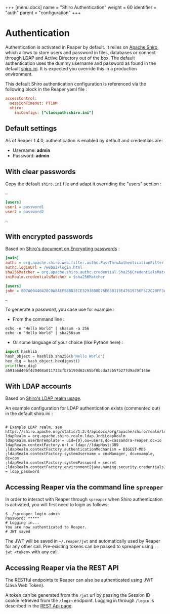 +++
[menu.docs]
name = "Shiro Authentication"
weight = 60
identifier = "auth"
parent = "configuration"
+++

# Authentication

Authentication is activated in Reaper by default. It relies on [Apache Shiro](https://shiro.apache.org/), which allows to store users and password in files, databases or connect through LDAP and Active Directory out of the box. The default authentication uses the dummy username and password as found in the default [shiro.ini](https://github.com/thelastpickle/cassandra-reaper/blob/master/src/server/src/main/resources/shiro.ini). It is expected you override this in a production environment.

This default Shiro authentication configuration is referenced via the  following block in the Reaper yaml file : 

```ini
accessControl:
  sessionTimeout: PT10M
  shiro:
    iniConfigs: ["classpath:shiro.ini"]
```

## Default settings

As of Reaper 1.4.0, authentication is enabled by default and credentials are:
  
* Username: **admin**
* Password: **admin** 

## With clear passwords

Copy the default `shiro.ini` file and adapt it overriding the "users" section : 

```ini
…

[users]
user1 = password1
user2 = password2

…
```

## With encrypted passwords

Based on [Shiro's document on Encrypting passwords](https://shiro.apache.org/configuration.html#Configuration-EncryptingPasswords) :

```ini
[main]
authc = org.apache.shiro.web.filter.authc.PassThruAuthenticationFilter
authc.loginUrl = /webui/login.html
sha256Matcher = org.apache.shiro.authc.credential.Sha256CredentialsMatcher
iniRealm.credentialsMatcher = $sha256Matcher

[users]
john = 807A09440428C0A8AEF58BD3ECE32938B0D76E638119E47619756F5C2C20FF3A

…
```

To generate a password, you case use for example :

* From the command line :

```shell
echo -n "Hello World" | shasum -a 256
echo -n "Hello World" | sha256sum
```

* Or some language of your choice  (like Python here) :

```python
import hashlib
hash_object = hashlib.sha256(b'Hello World')
hex_dig = hash_object.hexdigest()
print(hex_dig)
a591a6d40bf420404a011733cfb7b190d62c65bf0bcda32b57b277d9ad9f146e
```

## With LDAP accounts

Based on [Shiro's LDAP realm usage](https://shiro.apache.org/static/1.2.4/apidocs/org/apache/shiro/realm/ldap/JndiLdapContextFactory.html).

An example configuration for LDAP authentication exists (commented out) in the default shiro.ini :

```

# Example LDAP realm, see https://shiro.apache.org/static/1.2.4/apidocs/org/apache/shiro/realm/ldap/JndiLdapContextFactory.html
ldapRealm = org.apache.shiro.realm.ldap.JndiLdapRealm
ldapRealm.userDnTemplate = uid={0},ou=users,dc=cassandra-reaper,dc=io
ldapRealm.contextFactory.url = ldap://ldapHost:389
;ldapRealm.contextFactory.authenticationMechanism = DIGEST-MD5
;ldapRealm.contextFactory.systemUsername = cn=Manager, dc=example, dc=com
;ldapRealm.contextFactory.systemPassword = secret
;ldapRealm.contextFactory.environment[java.naming.security.credentials] = ldap_password

```


## Accessing Reaper via the command line `spreaper`

In order to interact with Reaper through `spreaper` when Shiro authentication is activated, you will first need to login as follows:  

```
$ ./spreaper login admin
Password: *****
# Logging in...
You are now authenticated to Reaper.
# JWT saved

```

The JWT will be saved in `~/.reaper/jwt` and automatically used by Reaper for any other call.
Pre-existing tokens can be passed to spreaper using `--jwt <token>` with any call.

## Accessing Reaper via the REST API

The RESTful endpoints to Reaper can also be authenticated using JWT (Java Web Token).

A token can be generated from the `/jwt` url by passing the Session ID cookie retrieved from the `/login` endpoint.
Logging in through `/login` is described in the [REST Api page](/docs/api/).
